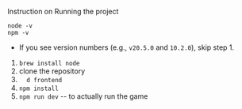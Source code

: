 
Instruction on Running the project

```
node -v
npm -v
```

* If you see version numbers (e.g., `v20.5.0` and `10.2.0`), skip step 1. 

1. ```brew install node```
2. clone the repository
3.  ```  d frontend```
5. ```npm install```
6. ```npm run dev``` -- to actually run the game

   
